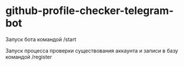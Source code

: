 # github-profile-checker-telegram-bot

Запуск бота командой /start

Запуск процесса проверки существования аккаунта и записи в базу командой /register
